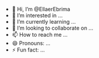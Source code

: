 - 👋 Hi, I’m @EllaerEbrima
- 👀 I’m interested in ...
- 🌱 I’m currently learning ...
- 💞️ I’m looking to collaborate on ...
- 📫 How to reach me ...
- 😄 Pronouns: ...
- ⚡ Fun fact: ...

<!---
EllaerEbrima/EllaerEbrima is a ✨ special ✨ repository because its `README.md` (this file) appears on your GitHub profile.
You can click the Preview link to take a look at your changes.
--->
